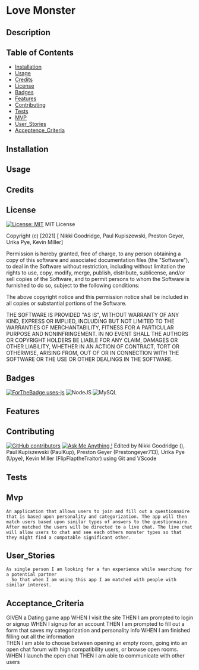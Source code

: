 # Love Monster

  ## Description 


  ## Table of Contents
  
  
  * [Installation](#installation)
  * [Usage](#usage)
  * [Credits](#credits)
  * [License](#license)
  * [Badges](#badges)
  * [Features](#features)
  * [Contributing](#contributing)
  * [Tests](#tests)
  * [MVP](#MVP)
  * [User_Stories](#User_Stories)
  * [Acceptence_Criteria](#Acceptence_Criteria)

  ## Installation
  

  ## Usage 


  ## Credits


  ## License
  [![License: MIT](https://img.shields.io/badge/License-MIT-yellow.svg)](https://opensource.org/licenses/MIT)
 MIT License

Copyright (c) [2021] [ Nikki Goodridge, Paul Kupiszewski, Preston Geyer, Urika Pye, Kevin Miller]

Permission is hereby granted, free of charge, to any person obtaining a copy of this software and associated documentation files (the "Software"), to deal in the Software without restriction, including without limitation the rights to use, copy, modify, merge, publish, distribute, sublicense, and/or sell copies of the Software, and to permit persons to whom the Software is furnished to do so, subject to the following conditions:

The above copyright notice and this permission notice shall be included in all copies or substantial portions of the Software.

THE SOFTWARE IS PROVIDED "AS IS", WITHOUT WARRANTY OF ANY KIND, EXPRESS OR IMPLIED, INCLUDING BUT NOT LIMITED TO THE WARRANTIES OF MERCHANTABILITY, FITNESS FOR A PARTICULAR PURPOSE AND NONINFRINGEMENT. IN NO EVENT SHALL THE AUTHORS OR COPYRIGHT HOLDERS BE LIABLE FOR ANY CLAIM, DAMAGES OR OTHER LIABILITY, WHETHER IN AN ACTION OF CONTRACT, TORT OR OTHERWISE, ARISING FROM, OUT OF OR IN CONNECTION WITH THE SOFTWARE OR THE USE OR OTHER DEALINGS IN THE SOFTWARE.
  
  
  
  ## Badges
  [![ForTheBadge uses-js](http://ForTheBadge.com/images/badges/uses-js.svg)](http://ForTheBadge.com)
  <img alt="NodeJS" src="https://img.shields.io/badge/node.js%20-%2343853D.svg?&style=for-the-badge&logo=node.js&logoColor=white"/>
  <img alt="MySQL" src="https://img.shields.io/badge/mysql-%2300f.svg?&style=for-the-badge&logo=mysql&logoColor=white"/>
  
  ## Features


  
  
  ## Contributing
  [![GitHub contributors](https://img.shields.io/github/contributors/Naereen/StrapDown.js.svg)](https://github.com/FlipFlaptheTraitor/Love_Monster/graphs/contributors)
  [![Ask Me Anything !](https://img.shields.io/badge/Ask%20me-anything-1abc9c.svg)]( https://github.com/FlipFlaptheTraitor)
 Edited by Nikki Goodridge (), Paul Kupiszewski (PaulKup), Preston Geyer (Prestongeyer713), Urika Pye (Upye), Kevin Miller (FlipFlaptheTraitor) using Git and VScode

  ## Tests


  ## Mvp
    An application that allows users to join and fill out a questionnaire that is based upon personality and categorization. The app will then match users based upon similar types of answers to the questionnaire. After matched the users will be directed to a live chat. The live chat will allow users to chat and see each others monster types so that they might find a compatable significant other.

  ## User_Stories
    As single person I am looking for a fun experience while searching for a potential partner
      So that when I am using this app I am matched with people with similar interest.
  ## Acceptance_Criteria
  GIVEN a Dating game app
  WHEN I visit the site
  THEN I am prompted to login or signup
  WHEN I signup for an account
  THEN I am prompted to fill out a form that saves my categorization and personality info
  WHEN I am finished filling out all the information  
  THEN I am able to choose between opening an empty room, going into an open chat forum with high compatibility users, or browse open rooms.
  WHEN I launch the open chat 
  THEN I am able to communicate with other users
